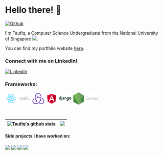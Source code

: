 # Hello there! 👋

[![Github](https://img.shields.io/github/followers/tau-bar?label=Follow&style=social)](https://github.com/tau-bar)

I'm Taufiq, a Computer Science Undergraduate from the National University of Singapore <img src="https://img.icons8.com/color/96/000000/singapore-circular.png" width="20px"/>. 

You can find my portfolio website <a href="https://tau-bar.github.io/">here</a>.

<h3>Connect with me on LinkedIn! </h3>
<a href="https://www.linkedin.com/in/taubar/"><img alt="LinkedIn" src="https://img.shields.io/badge/linkedin-%230077B5.svg?&style=for-the-badge&logo=linkedin&logoColor=white" /></a> 

### Frameworks:
<code><img height="40" alt="react" src="https://raw.githubusercontent.com/github/explore/80688e429a7d4ef2fca1e82350fe8e3517d3494d/topics/react/react.png"></code>
<code><img height="40" alt="nextjs" src="https://raw.githubusercontent.com/github/explore/28b02bbc9ad9f7a503c43775aebeb515dc2da5fc/topics/nextjs/nextjs.png"></code>
<code><img height="40" alt="redux" src="https://raw.githubusercontent.com/github/explore/80688e429a7d4ef2fca1e82350fe8e3517d3494d/topics/redux/redux.png"></code>
<code><img height="40" alt="angular" src="https://raw.githubusercontent.com/github/explore/80688e429a7d4ef2fca1e82350fe8e3517d3494d/topics/angular/angular.png"></code>
<code><img height="40" alt="django" src="https://raw.githubusercontent.com/github/explore/80688e429a7d4ef2fca1e82350fe8e3517d3494d/topics/django/django.png"></code>
<code><img height="40" alt="nodejs" src="https://raw.githubusercontent.com/github/explore/80688e429a7d4ef2fca1e82350fe8e3517d3494d/topics/nodejs/nodejs.png"></code>
<code><img height="40" alt="express" src="https://raw.githubusercontent.com/github/explore/80688e429a7d4ef2fca1e82350fe8e3517d3494d/topics/express/express.png"></code>



<br/>

| <a href="https://github.com/anuraghazra/github-readme-stats"><img align="center" src="https://github-readme-stats.vercel.app/api?username=tau-bar&count_private=true&show_icons=true&include_all_commits=true&theme=tokyonight&hide_border=true" alt="Taufiq's github stats" /></a> | <a href="https://github.com/anuraghazra/github-readme-stats"><img align="center" src="https://github-readme-stats.vercel.app/api/top-langs/?username=tau-bar&count_private=true&layout=compact&theme=tokyonight&hide_border=true" /></a> |
| ------------- | ------------- |

#### Side projects I have worked on:

<a href="https://github.com/MarcusTXK/Swappee">
  <img align="center" src="https://github-readme-stats.vercel.app/api/pin/?username=MarcusTXK&repo=swappee&theme=tokyonight" />
</a>
<a href="https://github.com/tau-bar/drawtoday-frontend">
  <img align="center" src="https://github-readme-stats.vercel.app/api/pin/?username=tau-bar&repo=drawtoday-frontend&theme=tokyonight" />
</a>
<a href="https://github.com/tau-bar/drawtoday-express-server">
  <img align="center" src="https://github-readme-stats.vercel.app/api/pin/?username=tau-bar&repo=drawtoday-express-server&theme=tokyonight" />
</a>
<a href="https://github.com/tau-bar/taizuyahira-escape-room">
  <img align="center" src="https://github-readme-stats.vercel.app/api/pin/?username=tau-bar&repo=taizuyahira-escape-room&theme=tokyonight" />
</a>


